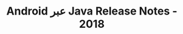 ﻿---
title: Android عبر Java Release Notes - 2018
type: docs
weight: 30
url: /ar/java/android-via-java-release-notes-2018/
---
